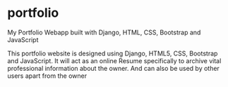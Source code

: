 # portfolio
My Portfolio Webapp built with Django, HTML, CSS, Bootstrap and JavaScript

This portfolio website is designed using Django, HTML5, CSS, Bootstrap and JavaScript.
It will act as an online Resume specifically to archive vital professional information about the owner.
And can also be used by other users apart from the owner
